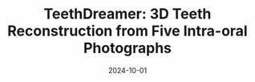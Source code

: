 ---
title:          "TeethDreamer: 3D Teeth Reconstruction from Five Intra-oral Photographs"
date:           2024-10-01
selected:       True
pub:            "International Conference on Medical Image Computing and Computer Assisted Intervention (MICCAI)"
pub_date:       "2024"
abstract_short: >-
  Orthodontic treatment usually requires regular face-to-face examinations to monitor dental conditions of the patients. When in person diagnosis is not feasible, an alternative is to utilize five intra-oral photographs for remote dental monitoring.
abstract_full: >-
  However, it lacks of 3D in formation, and how to reconstruct 3D dental models from such sparse view photographs is a challenging problem. In this study, we propose a 3D teeth reconstruction framework, named TeethDreamer, aiming to restore the shape and position of the upper and lower teeth. Given f ive intra-oral photographs, our approach first leverages a large diffu sion model’s prior knowledge to generate novel multi-view images with known poses to address sparse inputs and then reconstructs high-quality 3D teeth models by neural surface reconstruction. To ensure the 3D con sistency across generated views, we integrate a 3D-aware feature atten tion mechanism in the reverse diffusion process. Moreover, a geometry aware normal loss is incorporated into the teeth reconstruction process to enhance geometry accuracy. Extensive experiments demonstrate the superiority of our method over current state-of-the-arts, giving the po tential to monitor orthodontic treatment remotely.
cover:          /assets/images/covers/TeethDreamer.png
authors:
  - Chenfan Xu
  - Zhentao Liu
  - Yuan Liu
  - Yulong Dou
  - Jiamin Wu
  - Jiepeng Wang
  - Minjiao Wang
  - Dinggang Shen
  - Zhiming Cui
links:
  Project Page: https://shanghaitech-impact.github.io/TeethDreamer/
  Paper: https://papers.miccai.org/miccai-2024/paper/1038_paper.pdf
  Code: https://github.com/ShanghaiTech-IMPACT/TeethDreamer
---
